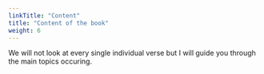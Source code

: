 ```yaml
---
linkTitle: "Content"
title: "Content of the book"
weight: 6
---
```


We will not look at every single individual verse but I will guide you through the main topics occuring.